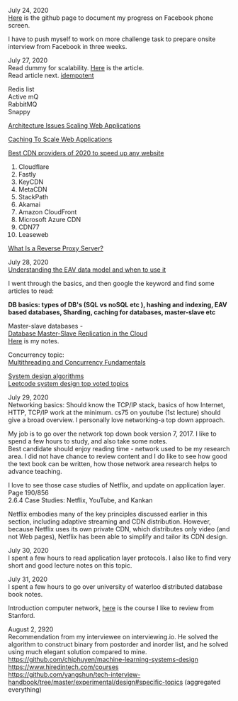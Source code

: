 July 24, 2020<br>
[Here](https://github.com/jianminchen/Leetcode_Julia/tree/master/Practice%20history/2020%20June%20to%20July%20Facebook%20phone%20screen) is the github page to document my progress on Facebook phone screen. <br>

I have to push myself to work on more challenge task to prepare onsite interview from Facebook in three weeks. 

July 27, 2020<br>
Read dummy for scalability. [Here](https://www.lecloud.net/post/9699762917/scalability-for-dummies-part-4-asynchronism) is the article.<br>
Read article next. [idempotent](http://joycse06.github.io/blog/2016/09/designing-good-background-jobs-idempotence/) <br>

Redis list<br>
Active mQ<br>
RabbitMQ<br>
Snappy <br>

[Architecture Issues Scaling Web Applications](http://venkateshcm.com/2014/05/Architecture-Issues-Scaling-Web-Applications/)<br>

[Caching To Scale Web Applications](http://venkateshcm.com/2014/05/Caching-To-Scale-Web-Applications/)<br>

[Best CDN providers of 2020 to speed up any website](https://www.techradar.com/news/the-best-cdns-of-2018)<br>
1. Cloudflare<br>
2. Fastly<br>
3. KeyCDN<br>
4. MetaCDN<br>
5. StackPath<br>
6. Akamai<br>
7. Amazon CloudFront<br>
8. Microsoft Azure CDN<br>
9. CDN77<br>
10. Leaseweb<br>

[What Is a Reverse Proxy Server?](https://www.nginx.com/resources/glossary/reverse-proxy-server/)<br>

July 28, 2020<br>
[Understanding the EAV data model and when to use it](https://inviqa.com/blog/understanding-eav-data-model-and-when-use-it)<br>

I went through the basics, and then google the keyword and find some articles to read:<br>

**DB basics: types of DB's (SQL vs noSQL etc ), hashing and indexing, EAV based databases, Sharding, caching for databases, master-slave etc**<br>

Master-slave databases - <br>
[Database Master-Slave Replication in the Cloud](https://mariadb.com/resources/blog/database-master-slave-replication-in-the-cloud/)<br> [Here](https://github.com/jianminchen/Leetcode_Julia/blob/master/Practice%20history/2020%20July%20to%20August%20Facebook%20onsite/DatabaseMaster-SlaveReplication.md) is my notes.

Concurrency topic:<br>
[Multithreading and Concurrency Fundamentals](https://www.educative.io/blog/multithreading-and-concurrency-fundamentals)<br>

[System design algorithms](https://github.com/resumejob/system-design-algorithms)<br>
[Leetcode system design top voted topics](https://leetcode.com/discuss/interview-question/system-design?currentPage=1&orderBy=most_votes&query=)<br>

July 29, 2020<br>
Networking basics: Should know the TCP/IP stack, basics of how Internet, HTTP, TCP/IP work at the minimum. cs75 on youtube (1st lecture) should give a broad overview. I personally love networking-a top down approach.<br>

My job is to go over the network top down book version 7, 2017. I like to spend a few hours to study, and also take some notes. <br>
Best candidate should enjoy reading time - network used to be my research area. I did not have chance to review content and I do like to see how good the text book can be written, how those network area research helps to advance teaching. <br>

I love to see those case studies of Netflix, and update on application layer. <br>
Page 190/856<br>
2.6.4 Case Studies: Netflix, YouTube, and Kankan<br>

Netflix embodies many of the key principles discussed earlier in this section, including adaptive
streaming and CDN distribution. However, because Netflix uses its own private CDN, which distributes
only video (and not Web pages), Netflix has been able to simplify and tailor its CDN design.<br>

July 30, 2020<br>
I spent a few hours to read application layer protocols. I also like to find very short and good lecture notes on this topic.<br>

July 31, 2020<br>
I spent a few hours to go over university of waterloo distributed database book notes. <br>

Introduction computer network, [here](http://www.scs.stanford.edu/09au-cs144/notes/) is the course I like to review from Stanford. <br>

August 2, 2920<br>
Recommendation from my interviewee on interviewing.io. He solved the algorithm to construct binary from postorder and inorder list, and  he solved using much elegant solution compared to mine. <br>
https://github.com/chiphuyen/machine-learning-systems-design<br>
https://www.hiredintech.com/courses<br>
https://github.com/yangshun/tech-interview-handbook/tree/master/experimental/design#specific-topics (aggregated everything)<br>
